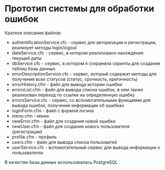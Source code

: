 # Прототип системы для обработки ошибок

Краткое описание файлов:
* authentificationService.cfc - сервис для авторизации и регистрации, реализует методы login/logout
* dateService.cfc - сервис, в котором реализовано нахождение текущей даты
* dbService.cfc - сервис, в котором я сохранила скрипты для создания таблиц базы данных.
* errorDescriptionService.cfc - сервис, который содержит методы для получения всех статусов (статус, срочность, критичность)
* errorHistory.cfm - файл для вывода истории ошибки
* errorsList.cfm - файл для вывода списка ошибок, в нем также реализован переход по ссылке на определенную ошибку
* errorsService.cfc - сервис, со вспомогательными функциями для вывода ошибок, получения информации об ошибках
* loginForm.cfm - файл с формой логина
* menu.cfm - меню
* newError.cfm - файл для создания новой ошибки
* newUser.cfm - файл для создания нового пользователя (регистрации)
* profile.cfm - профиль
* users.cfm - файл для вывода списка пользоватей
* userService.cfc - вспомогательный сервис для вывода информации о пользователях

В качестве базы данных использовалась PostgreSQL
